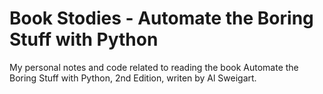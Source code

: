 # Book Stodies - Automate the Boring Stuff with Python

My personal notes and code related to reading the book Automate the Boring Stuff with Python, 2nd Edition, writen by Al Sweigart.
